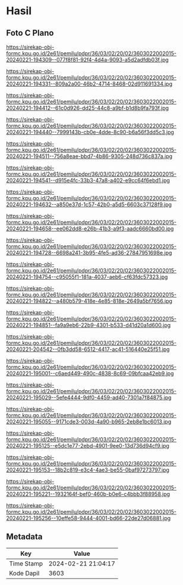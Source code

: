 # Hasil

## Foto C Plano

https://sirekap-obj-formc.kpu.go.id/2e61/pemilu/pdpr/36/03/02/20/02/3603022002015-20240221-194309--077f8f81-92f4-4d4a-9093-a5d2adfdb03f.jpg

https://sirekap-obj-formc.kpu.go.id/2e61/pemilu/pdpr/36/03/02/20/02/3603022002015-20240221-194331--809a2a00-46b2-4714-8468-02d911691334.jpg

https://sirekap-obj-formc.kpu.go.id/2e61/pemilu/pdpr/36/03/02/20/02/3603022002015-20240221-194412--61c0d926-dd25-44c8-a9bf-b1d8b9fa793f.jpg

https://sirekap-obj-formc.kpu.go.id/2e61/pemilu/pdpr/36/03/02/20/02/3603022002015-20240221-194440--7999143b-cb0e-4dde-8c90-b6a56f3dd5c3.jpg

https://sirekap-obj-formc.kpu.go.id/2e61/pemilu/pdpr/36/03/02/20/02/3603022002015-20240221-194511--756a8eae-bbd7-4b86-9305-248d736c837a.jpg

https://sirekap-obj-formc.kpu.go.id/2e61/pemilu/pdpr/36/03/02/20/02/3603022002015-20240221-194541--d915e4fc-33b3-47a8-a402-e9cc64f6ebd1.jpg

https://sirekap-obj-formc.kpu.go.id/2e61/pemilu/pdpr/36/03/02/20/02/3603022002015-20240221-194632--a850e37d-1c57-42b0-a5d5-6603c37128f9.jpg

https://sirekap-obj-formc.kpu.go.id/2e61/pemilu/pdpr/36/03/02/20/02/3603022002015-20240221-194658--ee062dd8-e26b-41b3-a9f3-aadc6660bd00.jpg

https://sirekap-obj-formc.kpu.go.id/2e61/pemilu/pdpr/36/03/02/20/02/3603022002015-20240221-194728--6698a241-3b95-4fe5-ad36-27847951698e.jpg

https://sirekap-obj-formc.kpu.go.id/2e61/pemilu/pdpr/36/03/02/20/02/3603022002015-20240221-194754--c95055f1-181a-4037-aeb6-cf63fdc57323.jpg

https://sirekap-obj-formc.kpu.go.id/2e61/pemilu/pdpr/36/03/02/20/02/3603022002015-20240221-194822--a480b579-418e-4e85-818e-2649a5bf7656.jpg

https://sirekap-obj-formc.kpu.go.id/2e61/pemilu/pdpr/36/03/02/20/02/3603022002015-20240221-194851--fa9a9eb6-22b9-4301-b533-d41d20a1d600.jpg

https://sirekap-obj-formc.kpu.go.id/2e61/pemilu/pdpr/36/03/02/20/02/3603022002015-20240221-204542--0fb3dd58-6512-4417-ac41-516440e25f51.jpg

https://sirekap-obj-formc.kpu.go.id/2e61/pemilu/pdpr/36/03/02/20/02/3603022002015-20240221-195001--c6aed449-490c-4838-8c69-09bfcaa42eb9.jpg

https://sirekap-obj-formc.kpu.go.id/2e61/pemilu/pdpr/36/03/02/20/02/3603022002015-20240221-195029--5efe4444-9df0-4459-ad40-7301a7f84875.jpg

https://sirekap-obj-formc.kpu.go.id/2e61/pemilu/pdpr/36/03/02/20/02/3603022002015-20240221-195055--9171cde3-003d-4a90-b965-2eb8e1bc6013.jpg

https://sirekap-obj-formc.kpu.go.id/2e61/pemilu/pdpr/36/03/02/20/02/3603022002015-20240221-195125--e5dc1e77-2ebd-4901-9ee0-13d736d94cf9.jpg

https://sirekap-obj-formc.kpu.go.id/2e61/pemilu/pdpr/36/03/02/20/02/3603022002015-20240221-195153--18b2c819-e3c4-4ae3-be55-0baf97273797.jpg

https://sirekap-obj-formc.kpu.go.id/2e61/pemilu/pdpr/36/03/02/20/02/3603022002015-20240221-195221--1932164f-bef0-460b-b0e6-c4bbb3f88958.jpg

https://sirekap-obj-formc.kpu.go.id/2e61/pemilu/pdpr/36/03/02/20/02/3603022002015-20240221-195256--10effe58-9444-4001-bd66-22de27d06881.jpg


## Metadata

| Key        | Value               |
| ---------- | ------------------- |
| Time Stamp | 2024-02-21 21:04:17 |
| Kode Dapil | 3603                |



